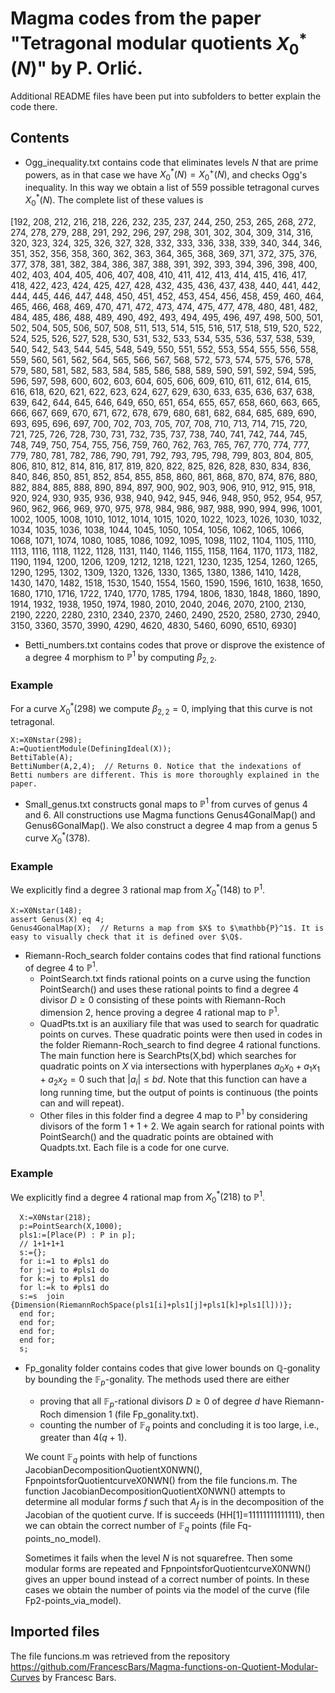 # Magma codes from the paper "Tetragonal modular quotients $X_0^*(N)$" by P. Orlić.

Additional README files have been put into subfolders to better explain the code there.

## Contents

- Ogg_inequality.txt contains code that eliminates levels $N$ that are prime powers, as in that case we have $X_0^* (N)=X_0^+(N)$, and checks Ogg's inequality. In this way we obtain a list of $559$ possible tetragonal curves $X_0^*(N)$. The complete list of these values is

[192, 208, 212, 216, 218, 226, 232, 235, 237, 244, 250, 253, 265, 268, 272,
274, 278, 279, 288, 291, 292, 296, 297, 298, 301, 302, 304, 309, 314, 316, 320,
323, 324, 325, 326, 327, 328, 332, 333, 336, 338, 339, 340, 344, 346, 351, 352,
356, 358, 360, 362, 363, 364, 365, 368, 369, 371, 372, 375, 376, 377, 378, 381,
382, 384, 386, 387, 388, 391, 392, 393, 394, 396, 398, 400, 402, 403, 404, 405,
406, 407, 408, 410, 411, 412, 413, 414, 415, 416, 417, 418, 422, 423, 424, 425,
427, 428, 432, 435, 436, 437, 438, 440, 441, 442, 444, 445, 446, 447, 448, 450,
451, 452, 453, 454, 456, 458, 459, 460, 464, 465, 466, 468, 469, 470, 471, 472,
473, 474, 475, 477, 478, 480, 481, 482, 484, 485, 486, 488, 489, 490, 492, 493,
494, 495, 496, 497, 498, 500, 501, 502, 504, 505, 506, 507, 508, 511, 513, 514,
515, 516, 517, 518, 519, 520, 522, 524, 525, 526, 527, 528, 530, 531, 532, 533,
534, 535, 536, 537, 538, 539, 540, 542, 543, 544, 545, 548, 549, 550, 551, 552,
553, 554, 555, 556, 558, 559, 560, 561, 562, 564, 565, 566, 567, 568, 572, 573,
574, 575, 576, 578, 579, 580, 581, 582, 583, 584, 585, 586, 588, 589, 590, 591,
592, 594, 595, 596, 597, 598, 600, 602, 603, 604, 605, 606, 609, 610, 611, 612,
614, 615, 616, 618, 620, 621, 622, 623, 624, 627, 629, 630, 633, 635, 636, 637,
638, 639, 642, 644, 645, 646, 649, 650, 651, 654, 655, 657, 658, 660, 663, 665,
666, 667, 669, 670, 671, 672, 678, 679, 680, 681, 682, 684, 685, 689, 690, 693,
695, 696, 697, 700, 702, 703, 705, 707, 708, 710, 713, 714, 715, 720, 721, 725,
726, 728, 730, 731, 732, 735, 737, 738, 740, 741, 742, 744, 745, 748, 749, 750,
754, 755, 756, 759, 760, 762, 763, 765, 767, 770, 774, 777, 779, 780, 781, 782,
786, 790, 791, 792, 793, 795, 798, 799, 803, 804, 805, 806, 810, 812, 814, 816,
817, 819, 820, 822, 825, 826, 828, 830, 834, 836, 840, 846, 850, 851, 852, 854,
855, 858, 860, 861, 868, 870, 874, 876, 880, 882, 884, 885, 888, 890, 894, 897,
900, 902, 903, 906, 910, 912, 915, 918, 920, 924, 930, 935, 936, 938, 940, 942,
945, 946, 948, 950, 952, 954, 957, 960, 962, 966, 969, 970, 975, 978, 984, 986,
987, 988, 990, 994, 996, 1001, 1002, 1005, 1008, 1010, 1012, 1014, 1015, 1020,
1022, 1023, 1026, 1030, 1032, 1034, 1035, 1036, 1038, 1044, 1045, 1050, 1054,
1056, 1062, 1065, 1066, 1068, 1071, 1074, 1080, 1085, 1086, 1092, 1095, 1098,
1102, 1104, 1105, 1110, 1113, 1116, 1118, 1122, 1128, 1131, 1140, 1146, 1155,
1158, 1164, 1170, 1173, 1182, 1190, 1194, 1200, 1206, 1209, 1212, 1218, 1221,
1230, 1235, 1254, 1260, 1265, 1290, 1295, 1302, 1309, 1320, 1326, 1330, 1365,
1380, 1386, 1410, 1428, 1430, 1470, 1482, 1518, 1530, 1540, 1554, 1560, 1590,
1596, 1610, 1638, 1650, 1680, 1710, 1716, 1722, 1740, 1770, 1785, 1794, 1806,
1830, 1848, 1860, 1890, 1914, 1932, 1938, 1950, 1974, 1980, 2010, 2040, 2046,
2070, 2100, 2130, 2190, 2220, 2280, 2310, 2340, 2370, 2460, 2490, 2520, 2580,
2730, 2940, 3150, 3360, 3570, 3990, 4290, 4620, 4830, 5460, 6090, 6510, 6930]

- Betti_numbers.txt contains codes that prove or disprove the existence of a degree $4$ morphism to $\mathbb{P}^1$ by computing $\beta_{2,2}$.

### Example
For a curve $X_0^*(298)$ we compute $\beta_{2,2}=0$, implying that this curve is not tetragonal. 
```magma
X:=X0Nstar(298);
A:=QuotientModule(DefiningIdeal(X));
BettiTable(A);
BettiNumber(A,2,4);  // Returns 0. Notice that the indexations of Betti numbers are different. This is more thoroughly explained in the paper.
```

- Small_genus.txt constructs gonal maps to $\mathbb{P}^1$ from curves of genus $4$ and $6$. All constructions use Magma functions Genus4GonalMap() and Genus6GonalMap(). We also construct a degree $4$ map from a genus $5$ curve $X_0^*(378)$.

### Example
We explicitly find a degree $3$ rational map from $X_0^*(148)$ to $\mathbb{P}^1$. 
```magma
X:=X0Nstar(148);
assert Genus(X) eq 4;
Genus4GonalMap(X);  // Returns a map from $X$ to $\mathbb{P}^1$. It is easy to visually check that it is defined over $\Q$.
```

- Riemann-Roch_search folder contains codes that find rational functions of degree $4$ to $\mathbb{P}^1$.
  - PointSearch.txt finds rational points on a curve using the function PointSearch() and uses these rational points to find a degree $4$ divisor $D\geq0$ consisting of these points with Riemann-Roch dimension $2$, hence proving a degree $4$ rational map to $\mathbb{P}^1$.
  - QuadPts.txt is an auxiliary file that was used to search for quadratic points on curves. These quadratic points were then used in codes in the folder Riemann-Roch_search to find degree $4$ rational functions. The main function here is SearchPts(X,bd) which searches for quadratic points on $X$ via intersections with hyperplanes $a_0x_0+a_1x_1+a_2x_2=0$ such that $|a_i|\leq bd$. Note that this function can have a long running time, but the output of points is continuous (the points can and will repeat).
  - Other files in this folder find a degree $4$ map to $\mathbb{P}^1$ by considering divisors of the form $1+1+2$. We again search for rational points with PointSearch() and the quadratic points are obtained with Quadpts.txt. Each file is a code for one curve.
 
### Example
We explicitly find a degree $4$ rational map from $X_0^*(218)$ to $\mathbb{P}^1$. 
```magma
  X:=X0Nstar(218);
  p:=PointSearch(X,1000);
  pls1:=[Place(P) : P in p];
  // 1+1+1+1
  s:={};
  for i:=1 to #pls1 do
  for j:=i to #pls1 do
  for k:=j to #pls1 do
  for l:=k to #pls1 do
  s:=s  join {Dimension(RiemannRochSpace(pls1[i]+pls1[j]+pls1[k]+pls1[l]))};
  end for;
  end for;
  end for;
  end for;
  s;
```

- Fp_gonality folder contains codes that give lower bounds on $\mathbb{Q}$-gonality by bounding the $\mathbb{F}_p$-gonality. The methods used there are either
  - proving that all $\mathbb{F}_p$-rational divisors $D\geq0$ of degree $d$ have Riemann-Roch dimension $1$ (file Fp_gonality.txt).
  - counting the number of $\mathbb{F}_q$ points and concluding it is too large, i.e., greater than $4 (q+1)$.

  We count $\mathbb{F}_q$ points with help of functions JacobianDecompositionQuotientX0NWN(), FpnpointsforQuotientcurveX0NWN() from the file funcions.m. The function JacobianDecompositionQuotientX0NWN() attempts to determine all modular forms $f$ such that $A_f$ is in the decomposition of the Jacobian of the quotient curve. If is succeeds (HH[1]=11111111111111), then we can obtain the correct number of $\mathbb{F}_q$ points (file Fq-points_no_model).

  Sometimes it fails when the level $N$ is not squarefree. Then some modular forms are repeated and FpnpointsforQuotientcurveX0NWN() gives an upper bound instead of a correct number of points. In these cases we obtain the number of points via the model of the curve (file Fp2-points_via_model).

## Imported files

The file funcions.m was retrieved from the repository https://github.com/FrancescBars/Magma-functions-on-Quotient-Modular-Curves by Francesc Bars.
